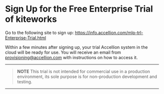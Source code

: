 # Sign Up for the Free Enterprise Trial of kiteworks  

Go to the following site to sign up:
<https://info.accellion.com/mlp-trl-Enterprise-Trial.html>

Within a few minutes after signing up, your trial Accellion system in the cloud will be ready for use. You will receive an email from provisioning@accellion.com with instructions on how to access it.  

---
 
  > **NOTE** This trial is not intended for commercial use in a production environment, its sole purpose is for non-production development and testing. 
---	
